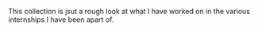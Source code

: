 This collection is jsut a rough look at what I have worked on in the various internships I have been apart of.
